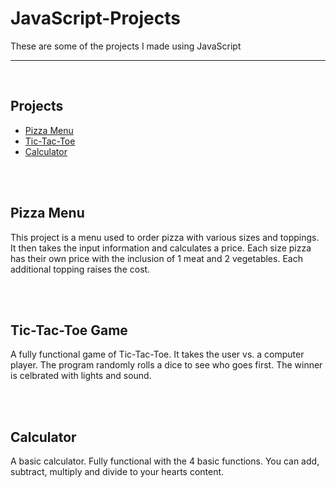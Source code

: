 # JavaScript-Projects

<p>These are some of the projects I made using JavaScript</p>
<hr>
<br>
<h2>Projects</h2>
<ul>
  <li><a href = "https://github.com/dalton704/JavaScript-Projects/tree/main/Pizza_Project">Pizza Menu</a></li>
  <li><a href = "https://github.com/dalton704/JavaScript-Projects/tree/main/TicTacToe">Tic-Tac-Toe</a></li>
  <li><a href = "https://github.com/dalton704/JavaScript-Projects/tree/main/Calculator">Calculator</a></li>
</ul>
<br>
<br>
<h2>Pizza Menu</h2>
<p>This project is a menu used to order pizza with various sizes and toppings. It then takes the input information and calculates a price. Each size pizza has their own price with the inclusion of 1 meat and 2 vegetables. Each additional topping raises the cost.</p>
<br>
<br>
<h2>Tic-Tac-Toe Game</h2>
<p>A fully functional game of Tic-Tac-Toe. It takes the user vs. a computer player. The program randomly rolls a dice to see who goes first. The winner is celbrated with lights and sound.</p>
<br>
<br>
<h2>Calculator</h2>
<p>A basic calculator. Fully functional with the 4 basic functions. You can add, subtract, multiply and divide to your hearts content.</p>
